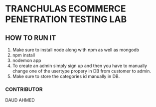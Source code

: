 # TRANCHULAS ECOMMERCE PENETRATION TESTING LAB

## HOW TO RUN IT

1. Make sure to install node along with npm as well as mongodb
2. npm install
3. nodemon app
4. To create an admin simply sign up and then you have to manually change one of the usertype propery in DB from customer to admin.
5. Make sure to store the categories id manually in DB.


### CONTRIBUTOR

DAUD AHMED